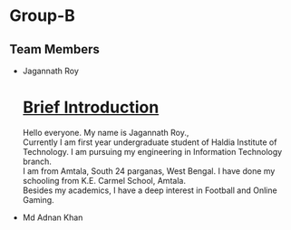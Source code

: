 # Group-B
## Team Members 
- Jagannath Roy
    <h1><u>Brief Introduction</u></h1>
    <p>Hello everyone. My name is Jagannath Roy.,<br> Currently I am first year undergraduate student of Haldia Institute of Technology.
       I am pursuing my engineering in Information Technology branch.<br> I am from Amtala, South 24 parganas, West Bengal. I have done my schooling from K.E. Carmel School, Amtala.<br> Besides my academics, I have a deep interest in Football and Online Gaming.</p>


- Md Adnan Khan
